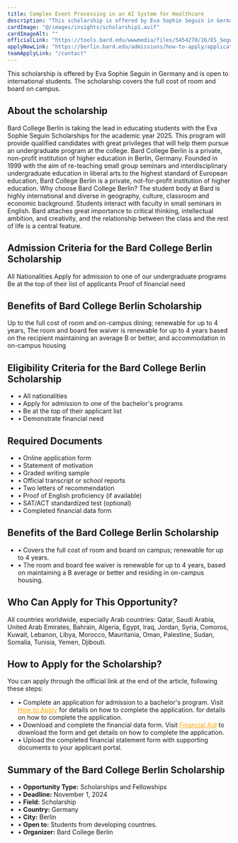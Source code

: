 ```yaml
---
title: Complex Event Processing in an AI System for Healthcare  
description: "This scholarship is offered by Eva Sophie Seguin in Germany and is open to international students. This scholarship is covered by the full cost of on-campus room and board. "  
cardImage: "@/images/insights/scholarship1.avif"  
cardImageAlt: ""
officialLink: "https://tools.bard.edu/wwwmedia/files/5454270/16/ES_Seguin%20Scholarship.pdf"
applyNowLink: "https://berlin.bard.edu/admissions/how-to-apply/application-requirements/"
teamApplyLink: "/contact"
---
```

This scholarship is offered by Eva Sophie Seguin in Germany and is open to international students. The scholarship covers the full cost of room and board on campus.

## About the scholarship

Bard College Berlin is taking the lead in educating students with the Eva Sophie Seguin Scholarships for the academic year 2025. This program will provide qualified candidates with great privileges that will help them pursue an undergraduate program at the college. Bard College Berlin is a private, non-profit institution of higher education in Berlin, Germany. Founded in 1999 with the aim of re-teaching small group seminars and interdisciplinary undergraduate education in liberal arts to the highest standard of European education, Bard College Berlin is a private, not-for-profit institution of higher education. Why choose Bard College Berlin? The student body at Bard is highly international and diverse in geography, culture, classroom and economic background. Students interact with faculty in small seminars in English. Bard attaches great importance to critical thinking, intellectual ambition, and creativity, and the relationship between the class and the rest of life is a central feature.

## Admission Criteria for the Bard College Berlin Scholarship

All Nationalities
Apply for admission to one of our undergraduate programs
Be at the top of their list of applicants
Proof of financial need

## Benefits of Bard College Berlin Scholarship
Up to the full cost of room and on-campus dining; renewable for up to 4 years,
The room and board fee waiver is renewable for up to 4 years based on the recipient maintaining an average B or better, and accommodation in on-campus housing

## Eligibility Criteria for the Bard College Berlin Scholarship

- • All nationalities
- • Apply for admission to one of the bachelor's programs
- • Be at the top of their applicant list
- • Demonstrate financial need

## Required Documents

- • Online application form
- • Statement of motivation
- • Graded writing sample
- • Official transcript or school reports
- • Two letters of recommendation
- • Proof of English proficiency (if available)
- • SAT/ACT standardized test (optional)
- • Completed financial data form

## Benefits of the Bard College Berlin Scholarship

- • Covers the full cost of room and board on campus; renewable for up to 4 years.
- • The room and board fee waiver is renewable for up to 4 years, based on maintaining a B average or better and residing in on-campus housing.

## Who Can Apply for This Opportunity?

All countries worldwide, especially Arab countries: Qatar, Saudi Arabia, United Arab Emirates, Bahrain, Algeria, Egypt, Iraq, Jordan, Syria, Comoros, Kuwait, Lebanon, Libya, Morocco, Mauritania, Oman, Palestine, Sudan, Somalia, Tunisia, Yemen, Djibouti.

## How to Apply for the Scholarship?

You can apply through the official link at the end of the article, following these steps:

- • Complete an application for admission to a bachelor's program. Visit <a href="https://berlin.bard.edu/admissions/how-to-apply/application-requirements/" style="color: orange;">How to 
Apply</a> for details on how to complete the application.
 for details on how to complete the application.
- • Download and complete the financial data form. Visit <a href="https://berlin.bard.edu/admissions/finances/financial-aid/" style="color: orange;">Financial Aid</a> to download the form and get details on how to complete the application.
- • Upload the completed financial statement form with supporting documents to your applicant portal.

## Summary of the Bard College Berlin Scholarship

- • **Opportunity Type:** Scholarships and Fellowships
- • **Deadline:** November 1, 2024
- • **Field:** Scholarship
- • **Country:** Germany
- • **City:** Berlin
- • **Open to:** Students from developing countries.
- • **Organizer:** Bard College Berlin